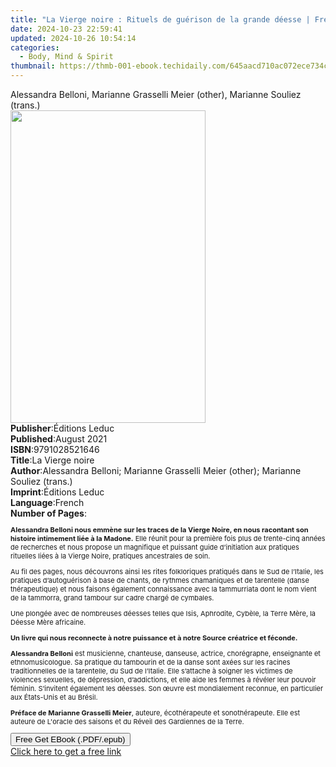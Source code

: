 ```yaml
---
title: "La Vierge noire : Rituels de guérison de la grande déesse | Free Book"
date: 2024-10-23 22:59:41
updated: 2024-10-26 10:54:14
categories:
  - Body, Mind & Spirit
thumbnail: https://thmb-001-ebook.techidaily.com/645aacd710ac072ece734c59b53df303f350a4963042c86b3b29ecdaefa9af35.jpg
---
```

<main id="book-container">
  <div class="flex flex-col">
    <div class="book-brief flex-1 py-6 px-4 sm:p-6 md:py-10 md:px-8">
      <!-- brief-->
      <div class="book-brief-main">
        Alessandra Belloni, Marianne Grasselli Meier (other), Marianne Souliez
        (trans.)
      </div>
    </div>
    <div
      class="book-meta-info flex-1 grid gap-4 col-start-1 col-end-3 row-start-1 sm:mb-6 sm:grid-cols-4 lg:gap-6 lg:col-start-2 lg:row-end-6 lg:row-span-6 lg:mb-0"
    >
      <div
        class="book-meta-info-left place-content-center mt-4 p-4 text-sm leading-6 col-start-2 col-span-2 dark:text-slate-400"
      >
        <img
          class="w-full h-500 object-cover rounded-lg sm:h-255 sm:col-span-2 lg:col-span-full"
          src="https://img-001-ebook.techidaily.com/f2cfe01f7972f72abe744bbd40021a112b1786a6c8adb501b46eb9b7540fb9cd.jpg"
          alt=""
          width="312"
          height="500"
        />
      </div>
      <div
        class="book-meta-info-right mt-2 col-start-1 row-start-2 col-span-3 self-center"
      >
        <!-- meta data  -->
        <div class="flex flex-col px-4 md:px-8">
          <div class="flex-1">
            <strong>Publisher</strong>:<span class="px-2">Éditions Leduc</span>
          </div>
          <div class="flex-1">
            <strong>Published</strong>:<span class="px-2">August 2021</span>
          </div>
          <div class="flex-1">
            <strong>ISBN</strong>:<span class="px-2">9791028521646</span>
          </div>
          <div class="flex-1">
            <strong>Title</strong>:<span class="px-2">La Vierge noire</span>
          </div>
          <div class="flex-1">
            <strong>Author</strong>:<span class="px-2"
              >Alessandra Belloni; Marianne Grasselli Meier (other); Marianne
              Souliez (trans.)</span
            >
          </div>
          <div class="flex-1">
            <strong>Imprint</strong>:<span class="px-2">Éditions Leduc</span>
          </div>
          <div class="flex-1">
            <strong>Language</strong>:<span class="px-2">French</span>
          </div>
          <div class="flex-1">
            <strong>Number of Pages</strong>:<span class="px-2"></span>
          </div>
        </div>
      </div>
    </div>
    <div class="book-description flex-1 py-6 px-4 sm:p-6 md:py-10 md:px-8">
      <div class="book-description-main">
        <div accordion-content="" id="description">
          <p style="font-size: 11px">
            <b
              >Alessandra Belloni nous emmène sur les traces de la Vierge Noire,
              en nous racontant son histoire intimement liée à la Madone.</b
            >&nbsp;Elle réunit pour la première fois plus de trente-cinq années
            de recherches et nous propose un magnifique et puissant guide
            d’initiation aux pratiques rituelles liées à la Vierge Noire,
            pratiques ancestrales de soin.
          </p>
          <p style="font-size: 11px">
            Au fil des pages, nous découvrons ainsi les rites folkloriques
            pratiqués dans le Sud de l’Italie, les pratiques d’autoguérison à
            base de chants, de rythmes chamaniques et de tarentelle (danse
            thérapeutique) et nous faisons également connaissance avec la
            tammurriata dont le nom vient de la tammorra, grand tambour sur
            cadre chargé de cymbales.
          </p>
          <p style="font-size: 11px">
            Une plongée avec de nombreuses déesses telles que Isis, Aphrodite,
            Cybèle, la Terre Mère, la Déesse Mère africaine.
          </p>
          <p style="font-size: 11px">
            <b
              >Un livre qui nous reconnecte à notre puissance et à notre Source
              créatrice et féconde.</b
            >
          </p>
          <p style="font-size: 11px">
            <b>Alessandra Belloni</b>&nbsp;est musicienne, chanteuse, danseuse,
            actrice, chorégraphe, enseignante et ethnomusicologue. Sa pratique
            du tambourin et de la danse sont axées sur les racines
            traditionnelles de la tarentelle, du Sud de l’Italie. Elle s’attache
            à soigner les victimes de violences sexuelles, de dépression,
            d’addictions, et elle aide les femmes à révéler leur pouvoir
            féminin. S’invitent également les déesses. Son œuvre est
            mondialement reconnue, en particulier aux États-Unis et au Brésil.
          </p>
          <p style="font-size: 11px">
            <b>Préface de Marianne Grasselli Meier</b>, auteure, écothérapeute
            et sonothérapeute. Elle est auteure de L'oracle des saisons et du
            Réveil des Gardiennes de la Terre.
          </p>
        </div>
        <div class="accordion-fader"></div>
      </div>
    </div>
    <div class="book-excerpts flex-1 py-6 px-4 sm:p-6 md:py-10 md:px-8"></div>
    <div
      class="book-about-author flex-1 py-6 px-4 sm:p-6 md:py-10 md:px-8"
    ></div>
    <div class="book-free-get flex-1 py-6 px-4 sm:p-6 md:py-10 md:px-8">
      <button
        id="btn-free-get"
        class="bg-blue-500 hover:bg-blue-700 text-white font-bold py-2 px-4 rounded"
      >
        Free Get EBook (.PDF/.epub)
      </button>
      <div id="countdown-display" class="px-2 text-lg mt-2"></div>
      <a
        id="free-link"
        class="hidden bg-blue-500 hover:bg-blue-700 text-white font-bold py-2 px-4 rounded"
        href="https://www.ebooks.com/en-us/book/210755519/la-vierge-noire-rituels-de-gu-rison-de-la-grande-d-esse/alessandra-belloni/"
        target="_blank"
        >Click here to get a free link</a
      >
    </div>
    <script>
      let countdownTime = 0;
      let countdownInterval = null;
      document
        .getElementById('btn-free-get')
        .addEventListener('click', startCountdown);
      function startCountdown() {
        countdownTime = new Date().getTime() + 60000 * 3;
        countdownInterval = setInterval(updateCountdown, 1000);
        document.getElementById('btn-free-get').disabled = true;
        document
          .getElementById('btn-free-get')
          .classList.add('bg-gray-500', 'cursor-not-allowed');
      }
      function updateCountdown() {
        let currentTime = new Date().getTime();
        let timeLeft = countdownTime - currentTime;
        let secondsLeft = Math.floor(timeLeft / 1000);
        document.getElementById('countdown-display').innerHTML =
          `Remaining time: ${secondsLeft} seconds.`;
        if (secondsLeft <= 0) {
          clearInterval(countdownInterval);
          document.getElementById('btn-free-get').classList.add('hidden');
          document.getElementById('free-link').classList.remove('hidden');
          document.getElementById('countdown-display').innerHTML = '';
        }
      }
    </script>
  </div>
</main>
